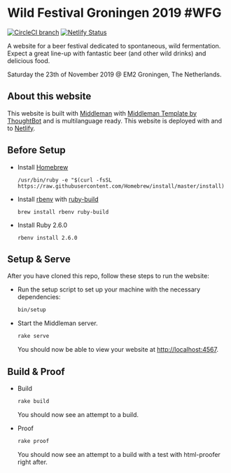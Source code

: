 # Wild Festival Groningen 2019 #WFG

[![CircleCI branch](https://img.shields.io/circleci/project/github/RonaldDijkstra/wildfestivalgroningen/master.svg)](https://circleci.com/gh/RonaldDijkstra/wildfestivalgroningen) [![Netlify Status](https://api.netlify.com/api/v1/badges/0a564ece-5dea-4338-b9b1-333824808bbb/deploy-status)](https://app.netlify.com/sites/wildfestivalgroningen/deploys)

A website for a beer festival dedicated to spontaneous, wild fermentation.
Expect a great line-up with fantastic beer (and other wild drinks) and delicious food.

Saturday the 23th of November 2019 @ EM2 Groningen, The Netherlands.

## About this website

This website is built with [Middleman](https://middlemanapp.com/) with [Middleman Template by ThoughtBot](https://github.com/thoughtbot/middleman-template) and is multilanguage ready. This website is deployed with and to [Netlify](https://www.netlify.com/).  

## Before Setup

-   Install [Homebrew](https://brew.sh/index_nl)

    `/usr/bin/ruby -e "$(curl -fsSL https://raw.githubusercontent.com/Homebrew/install/master/install)`

-   Install [rbenv](https://github.com/rbenv/rbenv) with [ruby-build](https://github.com/rbenv/ruby-build)

    `brew install rbenv ruby-build`

-   Install Ruby 2.6.0

    `rbenv install 2.6.0`

## Setup & Serve

After you have cloned this repo, follow these steps to run the website:

-   Run the setup script to set up your machine with the necessary dependencies:

    ```bash
    bin/setup
    ```

-   Start the Middleman server.

    ```bash
    rake serve
    ```

    You should now be able to view your website at <http://localhost:4567>.

## Build & Proof

-   Build

    ```bash
    rake build
    ```

    You should now see an attempt to a build.

-   Proof

    ```bash
    rake proof
    ```

    You should now see an attempt to a build with a test with html-proofer right after.
